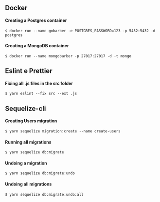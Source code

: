 ## Docker

#### Creating a Postgres container

`$ docker run --name gobarber -e POSTGRES_PASSWORD=123 -p 5432:5432 -d postgres`

#### Creating a MongoDB container

`$ docker run --name mongobarber -p 27017:27017 -d -t mongo`

## Eslint e Prettier

#### Fixing all .js files in the src folder

`$ yarn eslint --fix src --ext .js`

## Sequelize-cli

#### Creating Users migration

`$ yarn sequelize migration:create --name create-users`

#### Running all migrations

`$ yarn sequelize db:migrate`

#### Undoing a migration

`$ yarn sequelize db:migrate:undo`

#### Undoing all migrations

`$ yarn sequelize db:migrate:undo:all`
